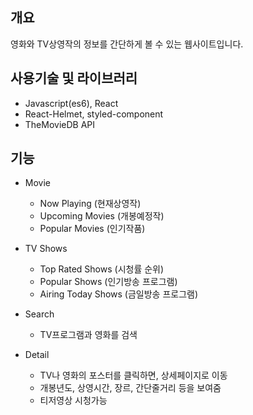 ## 개요
 영화와 TV상영작의 정보를 간단하게 볼 수 있는 웹사이트입니다.

## 사용기술 및 라이브러리
 * Javascript(es6), React
 * React-Helmet, styled-component
 * TheMovieDB API
 
## 기능
 * Movie
    - Now Playing (현재상영작)
    - Upcoming Movies (개봉예정작)
    - Popular Movies (인기작품)

 * TV Shows
    - Top Rated Shows (시청률 순위)
    - Popular Shows (인기방송 프로그램)
    - Airing Today Shows (금일방송 프로그램)

 * Search
    - TV프로그램과 영화를 검색

 * Detail
    - TV나 영화의 포스터를 클릭하면, 상세페이지로 이동
    - 개봉년도, 상영시간, 장르, 간단줄거리 등을 보여줌
    - 티저영상 시청가능